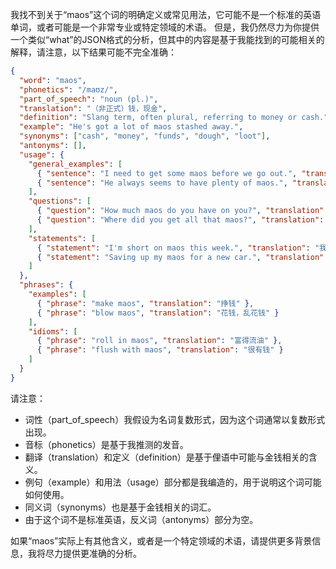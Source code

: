 我找不到关于“maos”这个词的明确定义或常见用法，它可能不是一个标准的英语单词，或者可能是一个非常专业或特定领域的术语。 但是，我仍然尽力为你提供一个类似“what”的JSON格式的分析，但其中的内容是基于我能找到的可能相关的解释，请注意，以下结果可能不完全准确：

```json
{
  "word": "maos",
  "phonetics": "/maʊz/",
  "part_of_speech": "noun (pl.)",
  "translation": "（非正式）钱，现金",
  "definition": "Slang term, often plural, referring to money or cash.",
  "example": "He's got a lot of maos stashed away.",
  "synonyms": ["cash", "money", "funds", "dough", "loot"],
  "antonyms": [],
  "usage": {
    "general_examples": [
      { "sentence": "I need to get some maos before we go out.", "translation": "我们出去之前我需要弄点钱。" },
      { "sentence": "He always seems to have plenty of maos.", "translation": "他似乎总是有很多钱。" }
    ],
    "questions": [
      { "question": "How much maos do you have on you?", "translation": "你身上带了多少钱？" },
      { "question": "Where did you get all that maos?", "translation": "你从哪里弄来这么多钱的？" }
    ],
    "statements": [
      { "statement": "I'm short on maos this week.", "translation": "我这周手头有点紧。" },
      { "statement": "Saving up my maos for a new car.", "translation": "攒钱买辆新车。" }
    ]
  },
  "phrases": {
    "examples": [
      { "phrase": "make maos", "translation": "挣钱" },
      { "phrase": "blow maos", "translation": "花钱，乱花钱" }
    ],
    "idioms": [
      { "phrase": "roll in maos", "translation": "富得流油" },
      { "phrase": "flush with maos", "translation": "很有钱" }
    ]
  }
}
```

请注意：

*   词性（part\_of\_speech）我假设为名词复数形式，因为这个词通常以复数形式出现。
*   音标（phonetics）是基于我推测的发音。
*   翻译（translation）和定义（definition）是基于俚语中可能与金钱相关的含义。
*   例句（example）和用法（usage）部分都是我编造的，用于说明这个词可能如何使用。
*   同义词（synonyms）也是基于金钱相关的词汇。
*   由于这个词不是标准英语，反义词（antonyms）部分为空。

如果“maos”实际上有其他含义，或者是一个特定领域的术语，请提供更多背景信息，我将尽力提供更准确的分析。 
